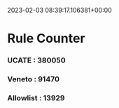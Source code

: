 2023-02-03 08:39:17.106381+00:00
# Rule Counter 
 ### UCATE : 380050

 ### Veneto : 91470

 ### Allowlist : 13929
